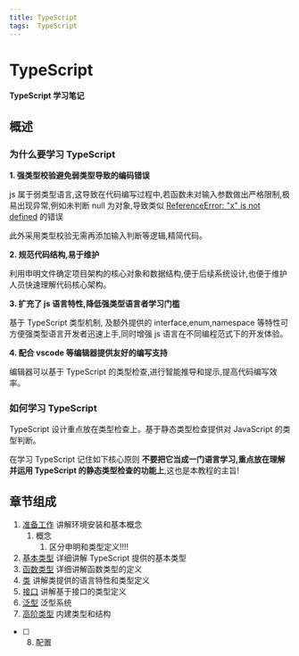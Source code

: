 ```yaml
---
title: TypeScript    
tags:  TypeScript  
---
```


# TypeScript

**TypeScript 学习笔记**


##  概述
### 为什么要学习 TypeScript

**1. 强类型校验避免弱类型导致的编码错误**

js 属于弱类型语言,这导致在代码编写过程中,若函数未对输入参数做出严格限制,极易出现异常,例如未判断 null 为对象,导致类似 [ReferenceError: "x" is not defined](https://developer.mozilla.org/en-US/docs/Web/JavaScript/Reference/Errors/Not_defined) 的错误

此外采用类型校验无需再添加输入判断等逻辑,精简代码。

**2. 规范代码结构,易于维护**

利用申明文件确定项目架构的核心对象和数据结构,便于后续系统设计,也便于维护人员快速理解代码核心架构。

**3. 扩充了 js 语言特性,降低强类型语言者学习门槛**

基于 TypeScript 类型机制, 及额外提供的 interface,enum,namespace 等特性可方便强类型语言开发者迅速上手,同时增强 js 语言在不同编程范式下的开发体验。


**4. 配合 vscode 等编辑器提供友好的编写支持**

编辑器可以基于 TypeScript 的类型检查,进行智能推导和提示,提高代码编写效率。




### 如何学习 TypeScript

TypeScript 设计重点放在类型检查上。基于静态类型检查提供对 JavaScript 的类型判断。

> 

在学习 TypeScript 记住如下核心原则 **不要把它当成一门语言学习,重点放在理解并运用 TypeScript 的静态类型检查的功能上**,这也是本教程的主旨!


## 章节组成
1. [准备工作](./1.prepare/README.md) 讲解环境安装和基本概念
    1. 概念
       1. 区分申明和类型定义!!!!
2. [基本类型](./2.basic-type/README.md) 详细讲解 TypeScript 提供的基本类型
3. [函数类型](./3.function/README.md) 详细讲解函数类型的定义
4. [类](./4.class/README.md) 讲解类提供的语言特性和类型定义
5. [接口](./5.interface/README.md) 讲解基于接口的类型定义
6. [泛型](./6.generics/README.md) 泛型系统
7. [高阶类型](./7.advance-type/README.md) 内建类型和结构
* [ ] 8. 配置 

